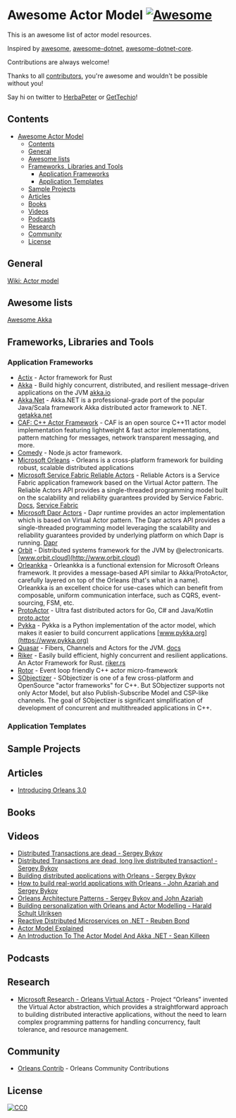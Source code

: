 # Awesome Actor Model [![Awesome](https://cdn.rawgit.com/sindresorhus/awesome/d7305f38d29fed78fa85652e3a63e154dd8e8829/media/badge.svg)](https://github.com/sindresorhus/awesome)

This is an awesome list of actor model resources.

Inspired by [awesome](https://github.com/sindresorhus/awesome), [awesome-dotnet](https://github.com/quozd/awesome-dotnet), [awesome-dotnet-core](https://github.com/thangchung/awesome-dotnet-core).

Contributions are always welcome!

Thanks to all [contributors](https://github.com/GetTech-io/awesome-actor/graphs/contributors), you're awesome and wouldn't be possible without you!

Say hi on twitter to [HerbaPeter](https://twitter.com/HerbaPeter) or [GetTechio](https://twitter.com/GetTechio)!

## Contents

- [Awesome Actor Model](#awesome-actor-model)
  - [Contents](#contents)
  - [General](#general)
  - [Awesome lists](#awesome-lists)
  - [Frameworks, Libraries and Tools](#frameworks-libraries-and-tools)
    - [Application Frameworks](#application-frameworks)
    - [Application Templates](#application-templates)
  - [Sample Projects](#sample-projects)
  - [Articles](#articles)
  - [Books](#books)
  - [Videos](#videos)
  - [Podcasts](#podcasts)
  - [Research](#research)
  - [Community](#community)
  - [License](#license)

## General

[Wiki: Actor model](https://en.wikipedia.org/wiki/Actor_model)

## Awesome lists

[Awesome Akka](https://github.com/homerquan/awesome-akka)

## Frameworks, Libraries and Tools

### Application Frameworks

- [Actix](https://github.com/actix/actix) - Actor framework for Rust
- [Akka](https://github.com/akka/akka) - Build highly concurrent, distributed, and resilient message-driven applications on the JVM [akka.io](https://akka.io)  
- [Akka.Net](https://github.com/akkadotnet/akka.net) - Akka.NET is a professional-grade port of the popular Java/Scala framework Akka distributed actor framework to .NET. [getakka.net](https://getakka.net/)  
- [CAF: C++ Actor Framework](https://github.com/actor-framework/actor-framework) - CAF is an open source C++11 actor model implementation featuring lightweight & fast actor implementations, pattern matching for messages, network transparent messaging, and more.  
- [Comedy](https://github.com/untu/comedy) - Node.js actor framework.
- [Microsoft Orleans](https://github.com/dotnet/orleans) - Orleans is a cross-platform framework for building robust, scalable distributed applications  
- [Microsoft Service Fabric Reliable Actors](https://github.com/microsoft/service-fabric-services-and-actors-dotnet) - Reliable Actors is a Service Fabric application framework based on the Virtual Actor pattern. The Reliable Actors API provides a single-threaded programming model built on the scalability and reliability guarantees provided by Service Fabric. [Docs](https://docs.microsoft.com/en-us/azure/service-fabric/service-fabric-reliable-actors-introduction), [Service Fabric](https://docs.microsoft.com/en-us/azure/service-fabric/service-fabric-reliable-actors-introduction)  
- [Microsoft Dapr Actors](https://github.com/dapr/docs/blob/master/concepts/actor/actor_overview.md) - Dapr runtime provides an actor implementation which is based on Virtual Actor pattern. The Dapr actors API provides a single-threaded programming model leveraging the scalability and reliability guarantees provided by underlying platform on which Dapr is running. [Dapr](https://github.com/dapr/dapr)  
- [Orbit](https://github.com/orbit/orbit) - Distributed systems framework for the JVM by @electronicarts. [www.orbit.cloud](http://www.orbit.cloud)  
- [Orleankka](https://github.com/OrleansContrib/Orleankka) - Orleankka is a functional extension for Microsoft Orleans framework. It provides a message-based API similar to Akka/ProtoActor, carefully layered on top of the Orleans (that's what in a name). Orleankka is an excellent choice for use-cases which can benefit from composable, uniform communication interface, such as CQRS, event-sourcing, FSM, etc.    
- [ProtoActor](https://github.com/AsynkronIT) - Ultra fast distributed actors for Go, C# and Java/Kotlin [proto.actor](http://proto.actor)  
- [Pykka](https://github.com/jodal/pykka) - Pykka is a Python implementation of the actor model, which makes it easier to build concurrent applications [www.pykka.org](https://www.pykka.org)  
- [Quasar](https://github.com/puniverse/quasar) - Fibers, Channels and Actors for the JVM. [docs](http://docs.paralleluniverse.co/quasar/)  
- [Riker](https://github.com/riker-rs/riker/) - Easily build efficient, highly concurrent and resilient applications. An Actor Framework for Rust. [riker.rs](https://riker.rs)  
- [Rotor](https://github.com/basiliscos/cpp-rotor) - Event loop friendly C++ actor micro-framework  
- [SObjectizer](https://github.com/Stiffstream/sobjectizer) - SObjectizer is one of a few cross-platform and OpenSource "actor frameworks" for C++. But SObjectizer supports not only Actor Model, but also Publish-Subscribe Model and CSP-like channels. The goal of SObjectizer is significant simplification of development of concurrent and multithreaded applications in C++.  

### Application Templates

## Sample Projects

## Articles

- [Introducing Orleans 3.0](https://devblogs.microsoft.com/dotnet/orleans-3-0/)

## Books

## Videos

- [Distributed Transactions are dead - Sergey Bykov](https://www.youtube.com/watch?v=epOLEdaPSLQ)  
- [Distributed Transactions are dead, long live distributed transaction! - Sergey Bykov](https://www.youtube.com/watch?v=8A5bRdyZXJw)  
- [Building distributed applications with Orleans - Sergey Bykov](https://www.youtube.com/watch?v=rlfnmyTEujA)  
- [How to build real-world applications with Orleans - John Azariah and Sergey Bykov](https://www.youtube.com/watch?v=7OVU9Mqqzgs)  
- [Orleans Architecture Patterns - Sergey Bykov and John Azariah](https://www.youtube.com/watch?v=dxwkYp4Fg3g)  
- [Building personalization with Orleans and Actor Modelling - Harald Schult Ulriksen](https://www.youtube.com/watch?v=3NT7uMV8GhQ)
- [Reactive Distributed Microservices on .NET - Reuben Bond](https://www.youtube.com/watch?v=Cj_jUHCXE3U)  
- [Actor Model Explained](https://www.youtube.com/watch?v=ELwEdb_pD0k)  
- [An Introduction To The Actor Model And Akka .NET - Sean Killeen](https://www.youtube.com/watch?v=4Afz-cdL7HU)  

## Podcasts

## Research

- [Microsoft Research - Orleans Virtual Actors](https://www.microsoft.com/en-us/research/project/orleans-virtual-actors/) - Project “Orleans” invented the Virtual Actor abstraction, which provides a straightforward approach to building distributed interactive applications, without the need to learn complex programming patterns for handling concurrency, fault tolerance, and resource management.    

## Community

- [Orleans Contrib](https://github.com/OrleansContrib/) - Orleans Community Contributions  

## License

[![CC0](http://mirrors.creativecommons.org/presskit/buttons/88x31/svg/cc-zero.svg)](https://creativecommons.org/publicdomain/zero/1.0/)  
